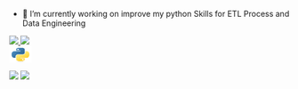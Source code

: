 


- 🔭 I’m currently working on improve my python Skills for ETL Process and Data Engineering


 <div>
  <a href="https://github.com/AlessanderJunior">
  <img height="180em" src="https://github-readme-stats.vercel.app/api?username=AlessanderJunior&show_icons=true&theme=dark&include_all_commits=true&count_private=true"/>
  <img height="180em" src="https://github-readme-stats.vercel.app/api/top-langs/?username=AlessanderJunior&layout=compact&langs_count=7&theme=dark"/>
</div>


 <img align="center" height="30" width="40" src="https://raw.githubusercontent.com/devicons/devicon/master/icons/python/python-original.svg">
 
  
  <a href = "mailto:alessanderjr.dev@gmail.com"><img src="https://img.shields.io/badge/-Gmail-%23333?style=for-the-badge&logo=gmail&logoColor=white" target="_blank"></a>
  <a href="https://www.linkedin.com/in/alessander-david-figueiredo-junior-384135149/" target="_blank"><img src="https://img.shields.io/badge/-LinkedIn-%230077B5?style=for-the-badge&logo=linkedin&logoColor=white" target="_blank"></a> 
